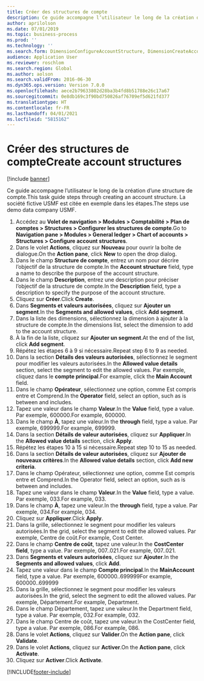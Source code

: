 ```yaml
---
title: Créer des structures de compte
description: Ce guide accompagne l’utilisateur le long de la création d’une structure de compte.
author: aprilolson
ms.date: 07/01/2019
ms.topic: business-process
ms.prod: ''
ms.technology: ''
ms.search.form: DimensionConfigureAccountStructure, DimensionCreateAccountStructure, DimensionHierarchyAddLevel, DimensionHierarchyConstraintActivate
audience: Application User
ms.reviewer: roschlom
ms.search.region: Global
ms.author: aolson
ms.search.validFrom: 2016-06-30
ms.dyn365.ops.version: Version 7.0.0
ms.openlocfilehash: aece2b79633802d28ba3b4fd8b51788e26c17a67
ms.sourcegitcommit: 0e8db169c3f90bd750826af76709ef5d621fd377
ms.translationtype: HT
ms.contentlocale: fr-FR
ms.lasthandoff: 04/01/2021
ms.locfileid: "5815162"
---
```

# <a name="create-account-structures"></a><span data-ttu-id="5ffad-103">Créer des structures de compte</span><span class="sxs-lookup"><span data-stu-id="5ffad-103">Create account structures</span></span>

[!include [banner](../../includes/banner.md)]

<span data-ttu-id="5ffad-104">Ce guide accompagne l’utilisateur le long de la création d’une structure de compte.</span><span class="sxs-lookup"><span data-stu-id="5ffad-104">This task guide steps through creating an account structure.</span></span> <span data-ttu-id="5ffad-105">La société fictive USMF est citée en exemple dans les étapes.</span><span class="sxs-lookup"><span data-stu-id="5ffad-105">The steps use demo data company USMF.</span></span>

1. <span data-ttu-id="5ffad-106">Accédez au **Volet de navigation > Modules > Comptabilité > Plan de comptes > Structures > Configurer les structures de compte**.</span><span class="sxs-lookup"><span data-stu-id="5ffad-106">Go to **Navigation pane > Modules > General ledger > Chart of accounts > Structures > Configure account structures**.</span></span>
2. <span data-ttu-id="5ffad-107">Dans le volet **Actions**, cliquez sur **Nouveau** pour ouvrir la boîte de dialogue.</span><span class="sxs-lookup"><span data-stu-id="5ffad-107">On the **Action pane**, click **New** to open the drop dialog.</span></span>
3. <span data-ttu-id="5ffad-108">Dans le champ **Structure de compte**, entrez un nom pour décrire l’objectif de la structure de compte.</span><span class="sxs-lookup"><span data-stu-id="5ffad-108">In the **Account structure** field, type a name to describe the purpose of the account structure.</span></span>
4. <span data-ttu-id="5ffad-109">Dans le champ **Description**, entrez une description pour préciser l’objectif de la structure de compte.</span><span class="sxs-lookup"><span data-stu-id="5ffad-109">In the **Description** field, type a description to specify the purpose of the account structure.</span></span>
5. <span data-ttu-id="5ffad-110">Cliquez sur **Créer**.</span><span class="sxs-lookup"><span data-stu-id="5ffad-110">Click **Create**.</span></span>
6. <span data-ttu-id="5ffad-111">Dans **Segments et valeurs autorisées**, cliquez sur **Ajouter un segment**.</span><span class="sxs-lookup"><span data-stu-id="5ffad-111">In the **Segments and allowed values**, click **Add segment**.</span></span>
7. <span data-ttu-id="5ffad-112">Dans la liste des dimensions, sélectionnez la dimension à ajouter à la structure de compte.</span><span class="sxs-lookup"><span data-stu-id="5ffad-112">In the dimensions list, select the dimension to add to the account structure.</span></span>
8. <span data-ttu-id="5ffad-113">À la fin de la liste, cliquez sur **Ajouter un segment**.</span><span class="sxs-lookup"><span data-stu-id="5ffad-113">At the end of the list, click **Add segment**.</span></span>
9. <span data-ttu-id="5ffad-114">Répétez les étapes 6 à 9 si nécessaire.</span><span class="sxs-lookup"><span data-stu-id="5ffad-114">Repeat step 6 to 9 as needed.</span></span>
10. <span data-ttu-id="5ffad-115">Dans la section **Détails des valeurs autorisées**, sélectionnez le segment pour modifier les valeurs autorisées.</span><span class="sxs-lookup"><span data-stu-id="5ffad-115">In the **Allowed value details** section, select the segment to edit the allowed values.</span></span>
    <span data-ttu-id="5ffad-116">Par exemple, cliquez dans le **compte principal**.</span><span class="sxs-lookup"><span data-stu-id="5ffad-116">For example, click the **Main Account** field.</span></span>  
11. <span data-ttu-id="5ffad-117">Dans le champ **Opérateur**, sélectionnez une option, comme Est compris entre et Comprend.</span><span class="sxs-lookup"><span data-stu-id="5ffad-117">In the **Operator** field, select an option, such as is between and includes.</span></span>
12. <span data-ttu-id="5ffad-118">Tapez une valeur dans le champ **Valeur**.</span><span class="sxs-lookup"><span data-stu-id="5ffad-118">In the **Value** field, type a value.</span></span> <span data-ttu-id="5ffad-119">Par exemple, 600000.</span><span class="sxs-lookup"><span data-stu-id="5ffad-119">For example, 600000.</span></span>  
13. <span data-ttu-id="5ffad-120">Dans le champ **À**, tapez une valeur.</span><span class="sxs-lookup"><span data-stu-id="5ffad-120">In the **through** field, type a value.</span></span> <span data-ttu-id="5ffad-121">Par exemple, 699999.</span><span class="sxs-lookup"><span data-stu-id="5ffad-121">For example, 699999.</span></span>  
14. <span data-ttu-id="5ffad-122">Dans la section **Détails de valeur autorisées**, cliquez sur **Appliquer**.</span><span class="sxs-lookup"><span data-stu-id="5ffad-122">In the **Allowed value details** section, click **Apply**.</span></span>
15. <span data-ttu-id="5ffad-123">Répétez les étapes 10 à 15 si nécessaire.</span><span class="sxs-lookup"><span data-stu-id="5ffad-123">Repeat step 10 to 15 as needed.</span></span>  
16. <span data-ttu-id="5ffad-124">Dans la section **Détails de valeur autorisées**, cliquez sur **Ajouter de nouveaux critères**.</span><span class="sxs-lookup"><span data-stu-id="5ffad-124">In the **Allowed value details** section, click **Add new criteria**.</span></span>
17. <span data-ttu-id="5ffad-125">Dans le champ Opérateur, sélectionnez une option, comme Est compris entre et Comprend.</span><span class="sxs-lookup"><span data-stu-id="5ffad-125">In the Operator field, select an option, such as is between and includes.</span></span>
18. <span data-ttu-id="5ffad-126">Tapez une valeur dans le champ **Valeur**.</span><span class="sxs-lookup"><span data-stu-id="5ffad-126">In the **Value** field, type a value.</span></span> <span data-ttu-id="5ffad-127">Par exemple, 033.</span><span class="sxs-lookup"><span data-stu-id="5ffad-127">For example, 033.</span></span>  
19. <span data-ttu-id="5ffad-128">Dans le champ **À**, tapez une valeur.</span><span class="sxs-lookup"><span data-stu-id="5ffad-128">In the **through** field, type a value.</span></span> <span data-ttu-id="5ffad-129">Par exemple, 034.</span><span class="sxs-lookup"><span data-stu-id="5ffad-129">For example, 034.</span></span>  
20. <span data-ttu-id="5ffad-130">Cliquez sur **Appliquer**.</span><span class="sxs-lookup"><span data-stu-id="5ffad-130">Click **Apply**.</span></span>
21. <span data-ttu-id="5ffad-131">Dans la grille, sélectionnez le segment pour modifier les valeurs autorisées.</span><span class="sxs-lookup"><span data-stu-id="5ffad-131">In the grid, select the segment to edit the allowed values.</span></span> <span data-ttu-id="5ffad-132">Par exemple, Centre de coût.</span><span class="sxs-lookup"><span data-stu-id="5ffad-132">For example, Cost Center.</span></span>  
22. <span data-ttu-id="5ffad-133">Dans le champ **Centre de coût**, tapez une valeur.</span><span class="sxs-lookup"><span data-stu-id="5ffad-133">In the **CostCenter field**, type a value.</span></span> <span data-ttu-id="5ffad-134">Par exemple, 007..021.</span><span class="sxs-lookup"><span data-stu-id="5ffad-134">For example, 007..021.</span></span>  
23. <span data-ttu-id="5ffad-135">Dans **Segments et valeurs autorisées**, cliquez sur **Ajouter**.</span><span class="sxs-lookup"><span data-stu-id="5ffad-135">In the **Segments and allowed values**, click **Add**.</span></span>
24. <span data-ttu-id="5ffad-136">Tapez une valeur dans le champ **Compte principal**.</span><span class="sxs-lookup"><span data-stu-id="5ffad-136">In the **MainAccount** field, type a value.</span></span> <span data-ttu-id="5ffad-137">Par exemple, 600000..699999</span><span class="sxs-lookup"><span data-stu-id="5ffad-137">For example, 600000..699999</span></span>  
25. <span data-ttu-id="5ffad-138">Dans la grille, sélectionnez le segment pour modifier les valeurs autorisées.</span><span class="sxs-lookup"><span data-stu-id="5ffad-138">In the grid, select the segment to edit the allowed values.</span></span> <span data-ttu-id="5ffad-139">Par exemple, Département.</span><span class="sxs-lookup"><span data-stu-id="5ffad-139">For example, Department.</span></span>  
26. <span data-ttu-id="5ffad-140">Dans le champ Département, tapez une valeur.</span><span class="sxs-lookup"><span data-stu-id="5ffad-140">In the Department field, type a value.</span></span> <span data-ttu-id="5ffad-141">Par exemple, 032.</span><span class="sxs-lookup"><span data-stu-id="5ffad-141">For example, 032.</span></span>  
27. <span data-ttu-id="5ffad-142">Dans le champ Centre de coût, tapez une valeur.</span><span class="sxs-lookup"><span data-stu-id="5ffad-142">In the CostCenter field, type a value.</span></span> <span data-ttu-id="5ffad-143">Par exemple, 086.</span><span class="sxs-lookup"><span data-stu-id="5ffad-143">For example, 086.</span></span>  
28. <span data-ttu-id="5ffad-144">Dans le volet **Actions**, cliquez sur **Valider**.</span><span class="sxs-lookup"><span data-stu-id="5ffad-144">On the **Action pane**, click **Validate**.</span></span>
29. <span data-ttu-id="5ffad-145">Dans le volet **Actions**, cliquez sur **Activer**.</span><span class="sxs-lookup"><span data-stu-id="5ffad-145">On the **Action pane**, click **Activate**.</span></span>
30. <span data-ttu-id="5ffad-146">Cliquez sur **Activer**.</span><span class="sxs-lookup"><span data-stu-id="5ffad-146">Click **Activate**.</span></span>



[!INCLUDE[footer-include](../../../includes/footer-banner.md)]